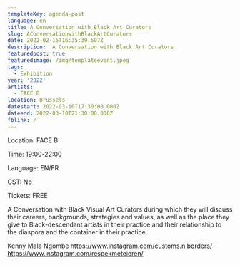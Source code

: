 ```yaml
---
templateKey: agenda-post
language: en
title: A Conversation with Black Art Curators
slug: AConversationwithBlackArtCurators
date: 2022-02-15T16:35:39.507Z
description:  A Conversation with Black Art Curators
featuredpost: true
featuredimage: /img/templateevent.jpeg
tags:
  - Exhibition
year: '2022'
artists:
  - FACE B
location: Brussels
datestart: 2022-03-10T17:30:00.000Z
dateend: 2022-03-10T21:30:00.000Z
fblink: /
---
```


Location: FACE B

Time: 19:00-22:00

Language: EN/FR

CST: No

Tickets: FREE

A Conversation with Black Visual Art Curators during which they will discuss their careers, backgrounds, strategies and values, as well as the place they give to Black-descendant artists in their practice and their relationship to the diaspora and the container in their practice.


Kenny Mala Ngombe
https://www.instagram.com/customs.n.borders/
https://www.instagram.com/respekmeteieren/
